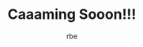 ---
layout: event
title: Caaaming Sooon!!!
start: 2019-08-01 00:00
end: ""
author: rbe
venue: Online
button_text: Play
button_url: /caaamingsooon
image: /images/uploads/caamingsoon.png
intro: Caaaming Sooonn!!! is an innovative game of Hextris. Keep playing to eliminate your boredom.
description: Caaaming Sooonn!!! is an innovative game of Hextris. Keep playing to eliminate your boredom.
---